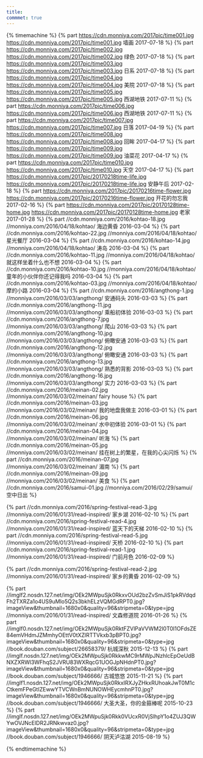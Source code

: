 ```yaml
---
title:  
commmet: true
---
```

  

{% timemachine %}
{% part https://cdn.monniya.com/2017pic/time001.jpg https://cdn.monniya.com/2017pic/time001.jpg 墙画 2017-07-18 %}
{% part https://cdn.monniya.com/2017pic/time002.jpg https://cdn.monniya.com/2017pic/time002.jpg 绿色 2017-07-18 %}
{% part https://cdn.monniya.com/2017pic/time003.jpg https://cdn.monniya.com/2017pic/time003.jpg 日系 2017-07-18 %}
{% part https://cdn.monniya.com/2017pic/time004.jpg https://cdn.monniya.com/2017pic/time004.jpg 美院 2017-07-18 %}
{% part https://cdn.monniya.com/2017pic/time005.jpg https://cdn.monniya.com/2017pic/time005.jpg 西湖地铁 2017-07-11 %}
{% part https://cdn.monniya.com/2017pic/time006.jpg https://cdn.monniya.com/2017pic/time006.jpg 西湖地铁 2017-07-11 %}
{% part https://cdn.monniya.com/2017pic/time007.jpg https://cdn.monniya.com/2017pic/time007.jpg 日落 2017-04-19 %}
{% part https://cdn.monniya.com/2017pic/time008.jpg https://cdn.monniya.com/2017pic/time008.jpg 回眸 2017-04-17 %}
{% part https://cdn.monniya.com/2017pic/time009.jpg https://cdn.monniya.com/2017pic/time009.jpg 油菜花 2017-04-17 %}
{% part https://cdn.monniya.com/2017pic/time010.jpg https://cdn.monniya.com/2017pic/time010.jpg 天空 2017-04-17 %}
{% part https://cdn.monniya.com/2017pic/20170218time-life.jpg https://cdn.monniya.com/2017pic/20170218time-life.jpg 安静午后 2017-02-18 %}
{% part https://cdn.monniya.com/2017pic/20170216time-flower.jpg https://cdn.monniya.com/2017pic/20170216time-flower.jpg 开花的勿忘我 2017-02-16 %}
{% part https://cdn.monniya.com/2017pic/20170128time-home.jpg https://cdn.monniya.com/2017pic/20170128time-home.jpg 老家 2017-01-28 %}
{% part //cdn.monniya.com/2016/kohtao-18.jpg //monniya.com/2016/04/18/kohtao/ 海边黄昏 2016-03-04 %}
{% part //cdn.monniya.com/2016/kohtao-22.jpg //monniya.com/2016/04/18/kohtao/ 星光餐厅 2016-03-04 %}
{% part //cdn.monniya.com/2016/kohtao-14.jpg //monniya.com/2016/04/18/kohtao/ 涛岛 2016-03-04 %}
{% part //cdn.monniya.com/2016/kohtao-11.jpg //monniya.com/2016/04/18/kohtao/ 就这样坐着什么也不想 2016-03-04 %}
{% part //cdn.monniya.com/2016/kohtao-10.jpg //monniya.com/2016/04/18/kohtao/ 童年的小伙伴你还记得我吗 2016-03-04 %}
{% part //cdn.monniya.com/2016/kohtao-03.jpg //monniya.com/2016/04/18/kohtao/ 摩的小路 2016-03-04 %}
{% part //cdn.monniya.com/2016/angthong-1.jpg //monniya.com/2016/03/03/angthong/ 安通码头 2016-03-03 %}
{% part //cdn.monniya.com/2016/angthong-11.jpg //monniya.com/2016/03/03/angthong/ 乘船初体验 2016-03-03 %}
{% part //cdn.monniya.com/2016/angthong-7.jpg //monniya.com/2016/03/03/angthong/ 爬山 2016-03-03 %}
{% part //cdn.monniya.com/2016/angthong-10.jpg //monniya.com/2016/03/03/angthong/ 俯瞰安通 2016-03-03 %}
{% part //cdn.monniya.com/2016/angthong-12.jpg //monniya.com/2016/03/03/angthong/ 俯瞰安通 2016-03-03 %}
{% part //cdn.monniya.com/2016/angthong-13.jpg //monniya.com/2016/03/03/angthong/ 熟悉的背影 2016-03-03 %}
{% part //cdn.monniya.com/2016/angthong-16.jpg //monniya.com/2016/03/03/angthong/ 实力 2016-03-03 %}
{% part //cdn.monniya.com/2016/meinan-02.jpg //monniya.com/2016/03/02/meinan/ fairy house %}
{% part //cdn.monniya.com/2016/meinan-03.jpg //monniya.com/2016/03/02/meinan/ 我的地盘我做主 2016-03-01 %}
{% part //cdn.monniya.com/2016/meinan-06.jpg //monniya.com/2016/03/02/meinan/ 水中初体验 2016-03-01 %}
{% part //cdn.monniya.com/2016/meinan-04.jpg //monniya.com/2016/03/02/meinan/  听海 %}
{% part //cdn.monniya.com/2016/meinan-05.jpg //monniya.com/2016/03/02/meinan/  挂在树上的繁星，在我的心尖闪烁 %}
{% part //cdn.monniya.com/2016/meinan-07.jpg //monniya.com/2016/03/02/meinan/  湄南 %}
{% part //cdn.monniya.com/2016/meinan-09.jpg //monniya.com/2016/03/02/meinan/  美食 %}
{% part //cdn.monniya.com/2016/samui-01.jpg //monniya.com/2016/02/29/samui/  空中日出 %}

{% part //cdn.monniya.com/2016/spring-festival-read-3.jpg //monniya.com/2016/01/31/read-inspired/ 家乡湖 2016-02-10 %}
{% part //cdn.monniya.com/2016/spring-festival-read-4.jpg //monniya.com/2016/01/31/read-inspired/ 蓝天下的天梯 2016-02-10 %}
{% part //cdn.monniya.com/2016/spring-festival-read-5.jpg //monniya.com/2016/01/31/read-inspired/ 天桥 2016-02-10 %}
{% part //cdn.monniya.com/2016/spring-festival-read-1.jpg //monniya.com/2016/01/31/read-inspired/ 门前月色 2016-02-09 %}

{% part //cdn.monniya.com/2016/spring-festival-read-2.jpg //monniya.com/2016/01/31/read-inspired/ 家乡的黄昏 2016-02-09 %}

{% part //imglf2.nosdn.127.net/img/OEk2MWpuSjk0RkxvOUd2bzZvSmJiS1pkRVdqdFh2TXRZa1o4US9uMlo5Q2s3bkhELzVQMGdRPT0.jpg?imageView&thumbnail=1680x0&quality=96&stripmeta=0&type=jpg //monniya.com/2016/01/31/read-inspired/ 文森修道院 2016-01-26 %}
{% part //imglf0.nosdn.127.net/img/OEk2MWpuSjk0RktFZVlPaVVWM2l0T0I1OFdsZE84emVHdmJZMmhyOEttV0tXZlRTTVkxb3pBPT0.jpg?imageView&thumbnail=1680x0&quality=96&stripmeta=0&type=jpg //book.douban.com/subject/26658379/ 杭城深秋 2015-12-13 %}
{% part //imglf.nosdn.127.net/img/OEk2MWpuSjk0RkkwMC9rMWpJNzhlcEpOeUdBNXZXRWl3WFhqS2JVRU83WXRqcG1UOGJpNHdnPT0.jpg?imageView&thumbnail=1680x0&quality=96&stripmeta=0&type=jpg //book.douban.com/subject/1946666/ 古城悠悠 2015-11-21 %}
{% part //imglf1.nosdn.127.net/img/OEk2MWpuSjk0RkxIRXJyZHkxRUhoakJwT0M1cCtkemFPeGtIZEwwYTVCWnBmNUNOWHEycmhnPT0.jpg?imageView&thumbnail=1680x0&quality=96&stripmeta=0&type=jpg //book.douban.com/subject/1946666/ 大圣大圣，你的金箍棒呢 2015-10-23 %}
{% part //imglf.nosdn.127.net/img/OEk2MWpuSjk0Rkk0VUcxR0VjSlhpY1o4ZUJ3QWYwOVJNcElDR2JRNkwvaz0.jpg?imageView&thumbnail=1680x0&quality=96&stripmeta=0&type=jpg //book.douban.com/subject/1946666/ 阴天泸沽湖 2015-08-19 %}


{% endtimemachine %}